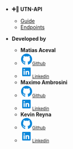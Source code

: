 -   **➕🧮 UTN-API**

    -   [Guide](docs/guide.md)
    -   [Endpoints](docs/endpoints.md)

-   **Developed by**

    -   **Matias Aceval**

    *   <small>[![Github](../assets/img/github.svg)Github](https://github.com/matiasaceval)</small>
    *   <small>[![Linkedin](../assets/img/linkedin.svg)Linkedin](https://www.linkedin.com/in/matiasaceval/)</small>

    -   **Maximo Ambrosini**

    *   <small>[![Github](../assets/img/github.svg)Github](https://github.com/maximo-torterolo-ambrosini)</small>
    *   <small>[![Linkedin](../assets/img/linkedin.svg)Linkedin](https://www.linkedin.com/in/maximo-torterolo-ambrosini/)</small>

    -   **Kevin Reyna**

    *   <small>[![Github](../assets/img/github.svg)Github](https://github.com/kirvinnng)</small>
    *   <small>[![Linkedin](../assets/img/linkedin.svg)Linkedin](https://www.linkedin.com/in/kevin-reyna/)</small>
